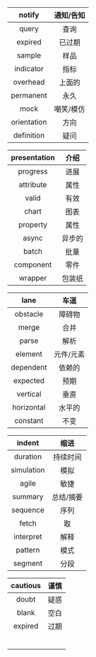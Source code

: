 

|   notify    | 通知/告知 |
| :---------: | :-------: |
|    query    |   查询    |
|   expired   |  已过期   |
|   sample    |   样品    |
|  indicator  |   指标    |
|  overhead   |  上面的   |
|  permanent  |   永久    |
|    mock     | 嘲笑/模仿 |
| orientation |   方向    |
| definition  |   疑问    |



| presentation |  介绍  |
| :----------: | :----: |
|   progress   |  进展  |
|  attribute   |  属性  |
|    valid     |  有效  |
|    chart     |  图表  |
|   property   |  属性  |
|    async     | 异步的 |
|    batch     |  批量  |
|  component   |  零件  |
|   wrapper    | 包装纸 |



|    lane    |   车道    |
| :--------: | :-------: |
|  obstacle  |  障碍物   |
|   merge    |   合并    |
|   parse    |   解析    |
|  element   | 元件/元素 |
| dependent  |  依赖的   |
|  expected  |   预期    |
|  vertical  |   垂直    |
| horizontal |  水平的   |
|  constant  |   不变    |



|   indent   |   缩进    |
| :--------: | :-------: |
|  duration  | 持续时间  |
| simulation |   模拟    |
|   agile    |   敏捷    |
|  summary   | 总结/摘要 |
|  sequence  |   序列    |
|   fetch    |    取     |
| interpret  |   解释    |
|  pattern   |   模式    |
|  segment   |   分段    |



| cautious | 谨慎 |
| :------: | :--: |
|  doubt   | 疑惑 |
|  blank   | 空白 |
| expired  | 过期 |
|          |      |
|          |      |
|          |      |
|          |      |
|          |      |
|          |      |

